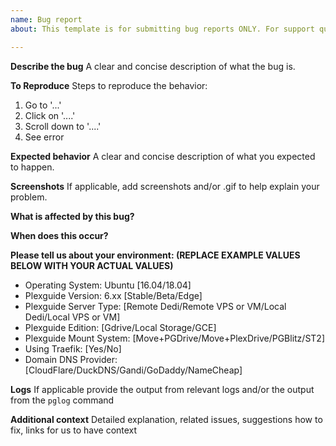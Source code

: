 ```yaml
---
name: Bug report
about: This template is for submitting bug reports ONLY. For support questions go to plexguide.com forums and/or join the Plexguide Discord for real time help/support.

---
```


**Describe the bug**
A clear and concise description of what the bug is.

**To Reproduce**
Steps to reproduce the behavior:
1. Go to '...'
2. Click on '....'
3. Scroll down to '....'
4. See error

**Expected behavior**
A clear and concise description of what you expected to happen.

**Screenshots**
If applicable, add screenshots and/or .gif to help explain your problem.

**What is affected by this bug?**

**When does this occur?**

**Please tell us about your environment: (REPLACE EXAMPLE VALUES BELOW WITH YOUR ACTUAL VALUES)**
  
  * Operating System: Ubuntu [16.04/18.04]
  * Plexguide Version: 6.xx [Stable/Beta/Edge]
  * Plexguide Server Type: [Remote Dedi/Remote VPS or VM/Local Dedi/Local VPS or VM]
  * Plexguide Edition: [Gdrive/Local Storage/GCE]
  * Plexguide Mount System: [Move+PGDrive/Move+PlexDrive/PGBlitz/ST2]
  * Using Traefik: [Yes/No]
  * Domain DNS Provider:[CloudFlare/DuckDNS/Gandi/GoDaddy/NameCheap]

**Logs**
If applicable provide the output from relevant logs and/or the output from the `pglog` command

**Additional context**
Detailed explanation, related issues, suggestions how to fix, links for us to have context
